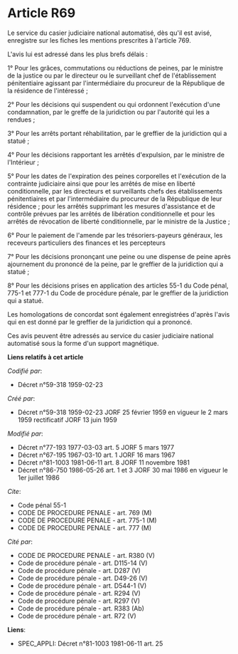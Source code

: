 # Article R69

Le service du casier judiciaire national automatisé, dès qu'il est avisé, enregistre sur les fiches les mentions prescrites à
l'article 769. 

L'avis lui est adressé dans les plus brefs délais : 

1° Pour les grâces, commutations ou réductions de peines, par le ministre de la justice ou par le directeur ou le surveillant
chef de l'établissement pénitentiaire agissant par l'intermédiaire du procureur de la République de la résidence de
l'intéressé ; 

2° Pour les décisions qui suspendent ou qui ordonnent l'exécution d'une condamnation, par le greffe de la juridiction ou par
l'autorité qui les a rendues ; 

3° Pour les arrêts portant réhabilitation, par le greffier de la juridiction qui a statué ; 

4° Pour les décisions rapportant les arrêtés d'expulsion, par le ministre de l'Intérieur ; 

5° Pour les dates de l'expiration des peines corporelles et l'exécution de la contrainte judiciaire ainsi que pour les
arrêtés de mise en liberté conditionnelle, par les directeurs et surveillants chefs des établissements pénitentiaires et par
l'intermédiaire du procureur de la République de leur résidence ; pour les arrêtés supprimant les mesures d'assistance et de
contrôle prévues par les arrêtés de libération conditionnelle et pour les arrêtés de révocation de liberté conditionnelle,
par le ministre de la Justice ; 

6° Pour le paiement de l'amende par les trésoriers-payeurs généraux, les receveurs particuliers des finances et les
percepteurs 

7° Pour les décisions prononçant une peine ou une dispense de peine après ajournement du prononcé de la peine, par le
greffier de la juridiction qui a statué ; 

8° Pour les décisions prises en application des articles 55-1 du Code pénal, 775-1 et 777-1 du Code de procédure pénale, par
le greffier de la juridiction qui a statué. 

Les homologations de concordat sont également enregistrées d'après l'avis qui en est donné par le greffier de la juridiction
qui a prononcé. 

Ces avis peuvent être adressés au service du casier judiciaire national automatisé sous la forme d'un support magnétique.

**Liens relatifs à cet article**

_Codifié par_:

  - Décret n°59-318 1959-02-23

_Créé par_:

  - Décret n°59-318 1959-02-23 JORF 25 février 1959 en vigueur le 2 mars 1959 rectificatif JORF 13 juin 1959

_Modifié par_:

  - Décret n°77-193 1977-03-03 art. 5 JORF 5 mars 1977
  - Décret n°67-195 1967-03-10 art. 1 JORF 16 mars 1967
  - Décret n°81-1003 1981-06-11 art. 8 JORF 11 novembre 1981
  - Décret n°86-750 1986-05-26 art. 1 et 3 JORF 30 mai 1986 en vigueur le 1er juillet 1986

_Cite_:

  - Code pénal 55-1
  - CODE DE PROCEDURE PENALE - art. 769 (M)
  - CODE DE PROCEDURE PENALE - art. 775-1 (M)
  - CODE DE PROCEDURE PENALE - art. 777 (M)

_Cité par_:

  - CODE DE PROCEDURE PENALE - art. R380 (V)
  - Code de procédure pénale - art. D115-14 (V)
  - Code de procédure pénale - art. D287 (V)
  - Code de procédure pénale - art. D49-26 (V)
  - Code de procédure pénale - art. D544-1 (V)
  - Code de procédure pénale - art. R294 (V)
  - Code de procédure pénale - art. R297 (V)
  - Code de procédure pénale - art. R383 (Ab)
  - Code de procédure pénale - art. R72 (V)

**Liens**:

  - SPEC_APPLI: Décret n°81-1003 1981-06-11 art. 25
